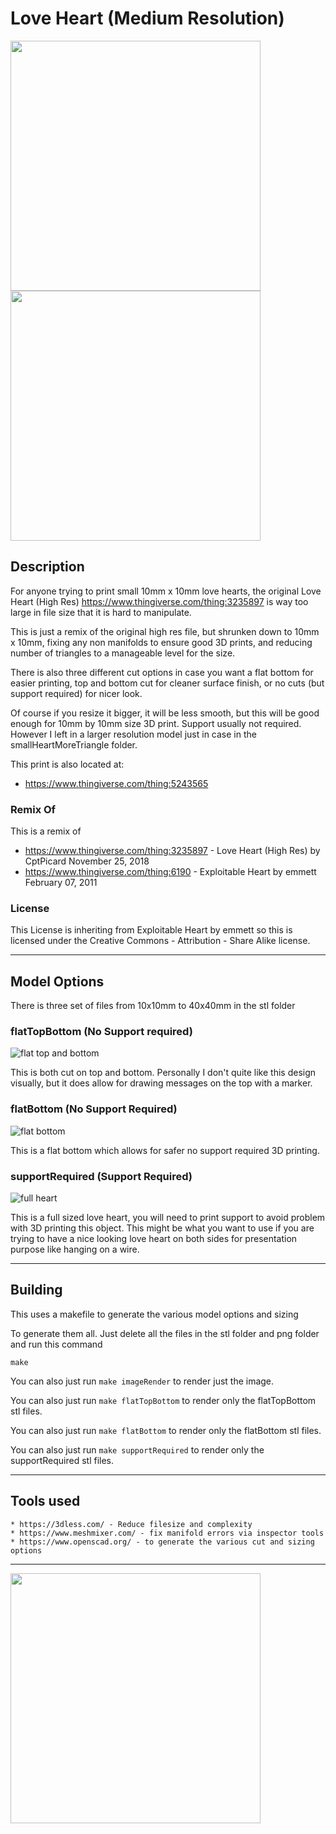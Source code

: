 # Love Heart (Medium Resolution)

<img src="loveheartswam.jpg" height="400"/>
<img src="./png/smallheart_supportRequired_10x10mm.png" height="400" />

## Description

For anyone trying to print small 10mm x 10mm love hearts, the original Love Heart (High Res) https://www.thingiverse.com/thing:3235897 is way too large in file size that it is hard to manipulate.

This is just a remix of the original high res file, but shrunken down to 10mm x 10mm, fixing any non manifolds to ensure good 3D prints, and reducing number of triangles to a manageable level for the size.

There is also three different cut options in case you want a flat bottom for easier printing, top and bottom cut for cleaner surface finish, or no cuts (but support required) for nicer look.

Of course if you resize it bigger, it will be less smooth, but this will be good enough for 10mm by 10mm size 3D print. Support usually not required. However I left in a larger resolution model just in case in the smallHeartMoreTriangle folder.

This print is also located at:
- https://www.thingiverse.com/thing:5243565

### Remix Of

This is a remix of

- https://www.thingiverse.com/thing:3235897 - Love Heart (High Res) by CptPicard November 25, 2018
- https://www.thingiverse.com/thing:6190 - Exploitable Heart by emmett February 07, 2011

### License

This License is inheriting from Exploitable Heart by emmett so this is licensed under the Creative Commons - Attribution - Share Alike license.

-------------------------------------------------------------------------------

## Model Options

There is three set of files from 10x10mm to 40x40mm in the stl folder

### flatTopBottom (No Support required)

![flat top and bottom](./png/smallheart_flatTopBottom_10x10mm.png)

This is both cut on top and bottom.
Personally I don't quite like this design visually, but it does allow for drawing messages on the top with a marker.

### flatBottom (No Support Required)

![flat bottom](./png/smallheart_flatBottom_10x10mm.png)

This is a flat bottom which allows for safer no support required 3D printing.

### supportRequired (Support Required)

![full heart](./png/smallheart_supportRequired_10x10mm.png)

This is a full sized love heart, you will need to print support to avoid problem with 3D printing this object.
This might be what you want to use if you are trying to have a nice looking love heart on both sides for presentation purpose like hanging on a wire.

--------------------------------------------------------------------------------

## Building

This uses a makefile to generate the various model options and sizing

To generate them all. Just delete all the files in the stl folder and png folder and run this command

```
make
```

You can also just run `make imageRender` to render just the image.

You can also just run `make flatTopBottom` to render only the flatTopBottom stl files.

You can also just run `make flatBottom` to render only the flatBottom stl files.

You can also just run `make supportRequired` to render only the supportRequired stl files.


--------------------------------------------------------------------------------

## Tools used

    * https://3dless.com/ - Reduce filesize and complexity
    * https://www.meshmixer.com/ - fix manifold errors via inspector tools
    * https://www.openscad.org/ - to generate the various cut and sizing options

--------------------------------------------------------------------------------

<img src="loveheartcloud.jpg" height="400"/>
